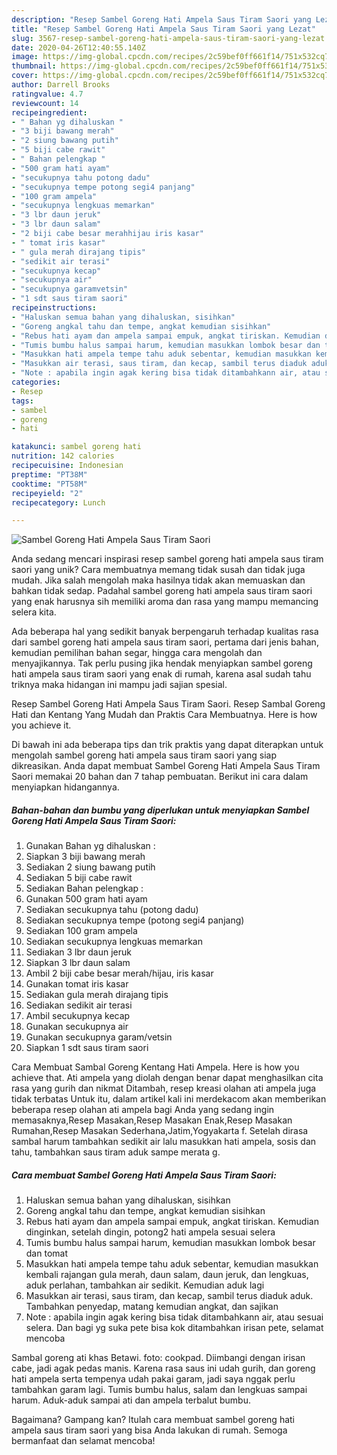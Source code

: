 ```yaml
---
description: "Resep Sambel Goreng Hati Ampela Saus Tiram Saori yang Lezat"
title: "Resep Sambel Goreng Hati Ampela Saus Tiram Saori yang Lezat"
slug: 3567-resep-sambel-goreng-hati-ampela-saus-tiram-saori-yang-lezat
date: 2020-04-26T12:40:55.140Z
image: https://img-global.cpcdn.com/recipes/2c59bef0ff661f14/751x532cq70/sambel-goreng-hati-ampela-saus-tiram-saori-foto-resep-utama.jpg
thumbnail: https://img-global.cpcdn.com/recipes/2c59bef0ff661f14/751x532cq70/sambel-goreng-hati-ampela-saus-tiram-saori-foto-resep-utama.jpg
cover: https://img-global.cpcdn.com/recipes/2c59bef0ff661f14/751x532cq70/sambel-goreng-hati-ampela-saus-tiram-saori-foto-resep-utama.jpg
author: Darrell Brooks
ratingvalue: 4.7
reviewcount: 14
recipeingredient:
- " Bahan yg dihaluskan "
- "3 biji bawang merah"
- "2 siung bawang putih"
- "5 biji cabe rawit"
- " Bahan pelengkap "
- "500 gram hati ayam"
- "secukupnya tahu potong dadu"
- "secukupnya tempe potong segi4 panjang"
- "100 gram ampela"
- "secukupnya lengkuas memarkan"
- "3 lbr daun jeruk"
- "3 lbr daun salam"
- "2 biji cabe besar merahhijau iris kasar"
- " tomat iris kasar"
- " gula merah dirajang tipis"
- "sedikit air terasi"
- "secukupnya kecap"
- "secukupnya air"
- "secukupnya garamvetsin"
- "1 sdt saus tiram saori"
recipeinstructions:
- "Haluskan semua bahan yang dihaluskan, sisihkan"
- "Goreng angkal tahu dan tempe, angkat kemudian sisihkan"
- "Rebus hati ayam dan ampela sampai empuk, angkat tiriskan. Kemudian dinginkan, setelah dingin, potong2 hati ampela sesuai selera"
- "Tumis bumbu halus sampai harum, kemudian masukkan lombok besar dan tomat"
- "Masukkan hati ampela tempe tahu aduk sebentar, kemudian masukkan kembali rajangan gula merah, daun salam, daun jeruk, dan lengkuas, aduk perlahan, tambahkan air sedikit. Kemudian aduk lagi"
- "Masukkan air terasi, saus tiram, dan kecap, sambil terus diaduk aduk. Tambahkan penyedap, matang kemudian angkat, dan sajikan"
- "Note : apabila ingin agak kering bisa tidak ditambahkann air, atau sesuai selera. Dan bagi yg suka pete bisa kok ditambahkan irisan pete, selamat mencoba"
categories:
- Resep
tags:
- sambel
- goreng
- hati

katakunci: sambel goreng hati 
nutrition: 142 calories
recipecuisine: Indonesian
preptime: "PT38M"
cooktime: "PT58M"
recipeyield: "2"
recipecategory: Lunch

---
```



![Sambel Goreng Hati Ampela Saus Tiram Saori](https://img-global.cpcdn.com/recipes/2c59bef0ff661f14/751x532cq70/sambel-goreng-hati-ampela-saus-tiram-saori-foto-resep-utama.jpg)

Anda sedang mencari inspirasi resep sambel goreng hati ampela saus tiram saori yang unik? Cara membuatnya memang tidak susah dan tidak juga mudah. Jika salah mengolah maka hasilnya tidak akan memuaskan dan bahkan tidak sedap. Padahal sambel goreng hati ampela saus tiram saori yang enak harusnya sih memiliki aroma dan rasa yang mampu memancing selera kita.

Ada beberapa hal yang sedikit banyak berpengaruh terhadap kualitas rasa dari sambel goreng hati ampela saus tiram saori, pertama dari jenis bahan, kemudian pemilihan bahan segar, hingga cara mengolah dan menyajikannya. Tak perlu pusing jika hendak menyiapkan sambel goreng hati ampela saus tiram saori yang enak di rumah, karena asal sudah tahu triknya maka hidangan ini mampu jadi sajian spesial.

Resep Sambel Goreng Hati Ampela Saus Tiram Saori. Resep Sambal Goreng Hati dan Kentang Yang Mudah dan Praktis Cara Membuatnya. Here is how you achieve it.


Di bawah ini ada beberapa tips dan trik praktis yang dapat diterapkan untuk mengolah sambel goreng hati ampela saus tiram saori yang siap dikreasikan. Anda dapat membuat Sambel Goreng Hati Ampela Saus Tiram Saori memakai 20 bahan dan 7 tahap pembuatan. Berikut ini cara dalam menyiapkan hidangannya.

<!--inarticleads1-->

##### Bahan-bahan dan bumbu yang diperlukan untuk menyiapkan Sambel Goreng Hati Ampela Saus Tiram Saori:

1. Gunakan  Bahan yg dihaluskan :
1. Siapkan 3 biji bawang merah
1. Sediakan 2 siung bawang putih
1. Sediakan 5 biji cabe rawit
1. Sediakan  Bahan pelengkap :
1. Gunakan 500 gram hati ayam
1. Sediakan secukupnya tahu (potong dadu)
1. Sediakan secukupnya tempe (potong segi4 panjang)
1. Sediakan 100 gram ampela
1. Sediakan secukupnya lengkuas memarkan
1. Sediakan 3 lbr daun jeruk
1. Siapkan 3 lbr daun salam
1. Ambil 2 biji cabe besar merah/hijau, iris kasar
1. Gunakan  tomat iris kasar
1. Sediakan  gula merah dirajang tipis
1. Sediakan sedikit air terasi
1. Ambil secukupnya kecap
1. Gunakan secukupnya air
1. Gunakan secukupnya garam/vetsin
1. Siapkan 1 sdt saus tiram saori


Cara Membuat Sambal Goreng Kentang Hati Ampela. Here is how you achieve that. Ati ampela yang diolah dengan benar dapat menghasilkan cita rasa yang gurih dan nikmat Ditambah, resep kreasi olahan ati ampela juga tidak terbatas Untuk itu, dalam artikel kali ini merdekacom akan memberikan beberapa resep olahan ati ampela bagi Anda yang sedang ingin memasaknya,Resep Masakan,Resep Masakan Enak,Resep Masakan Rumahan,Resep Masakan Sederhana,Jatim,Yogyakarta f. Setelah dirasa sambal harum tambahkan sedikit air lalu masukkan hati ampela, sosis dan tahu, tambahkan saus tiram aduk sampe merata g. 

<!--inarticleads2-->

##### Cara membuat Sambel Goreng Hati Ampela Saus Tiram Saori:

1. Haluskan semua bahan yang dihaluskan, sisihkan
1. Goreng angkal tahu dan tempe, angkat kemudian sisihkan
1. Rebus hati ayam dan ampela sampai empuk, angkat tiriskan. Kemudian dinginkan, setelah dingin, potong2 hati ampela sesuai selera
1. Tumis bumbu halus sampai harum, kemudian masukkan lombok besar dan tomat
1. Masukkan hati ampela tempe tahu aduk sebentar, kemudian masukkan kembali rajangan gula merah, daun salam, daun jeruk, dan lengkuas, aduk perlahan, tambahkan air sedikit. Kemudian aduk lagi
1. Masukkan air terasi, saus tiram, dan kecap, sambil terus diaduk aduk. Tambahkan penyedap, matang kemudian angkat, dan sajikan
1. Note : apabila ingin agak kering bisa tidak ditambahkann air, atau sesuai selera. Dan bagi yg suka pete bisa kok ditambahkan irisan pete, selamat mencoba


Sambal goreng ati khas Betawi. foto: cookpad. Diimbangi dengan irisan cabe, jadi agak pedas manis. Karena rasa saus ini udah gurih, dan goreng hati ampela serta tempenya udah pakai garam, jadi saya nggak perlu tambahkan garam lagi. Tumis bumbu halus, salam dan lengkuas sampai harum. Aduk-aduk sampai ati dan ampela terbalut bumbu. 

Bagaimana? Gampang kan? Itulah cara membuat sambel goreng hati ampela saus tiram saori yang bisa Anda lakukan di rumah. Semoga bermanfaat dan selamat mencoba!
